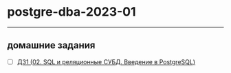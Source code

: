# postgre-dba-2023-01
____
## домашние задания

- [ ] [ДЗ1 (02. SQL и реляционные СУБД. Введение в PostgreSQL)](https://github.com/alex-psql/postgre-dba-2023-01/blob/main/%D0%94%D0%BE%D0%BC%D0%B0%D1%88%D0%BD%D0%B8%D0%B5%20%D0%B7%D0%B0%D0%B4%D0%B0%D0%BD%D0%B8%D1%8F/dz1.md)
